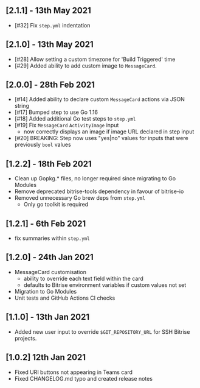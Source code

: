 ## [2.1.1] - 13th May 2021

* [#32] Fix `step.yml` indentation

## [2.1.0] - 13th May 2021

* [#28] Allow setting a custom timezone for 'Build Triggered' time
* [#29] Added ability to add custom image to `MessageCard`. 

## [2.0.0] - 28th Feb 2021

* [#14] Added ability to declare custom `MessageCard` actions via JSON string
* [#17] Bumped step to use Go 1.16
* [#18] Added additional Go test steps to `step.yml`
* [#19] Fix `MessageCard` `ActivityImage` input
	* now correctly displays an image if image URL declared in step input
* [#20] BREAKING: Step now uses "yes|no" values for inputs that were previously `bool` values


## [1.2.2] - 18th Feb 2021

* Clean up Gopkg.* files, no longer required since migrating to Go Modules
* Remove deprecated bitrise-tools dependency in favour of bitrise-io
* Removed unnecessary Go brew deps from `step.yml`
	* Only go toolkit is required

## [1.2.1] - 6th Feb 2021

* fix summaries within `step.yml`

## [1.2.0] - 24th Jan 2021

* MessageCard customisation
	* ability to override each text field within the card
    * defaults to Bitrise environment variables if custom values not set
* Migration to Go Modules
* Unit tests and GitHub Actions CI checks

## [1.1.0] - 13th Jan 2021

* Added new user input to override `$GIT_REPOSITORY_URL` for SSH Bitrise projects.

## [1.0.2] 12th Jan 2021

* Fixed URI buttons not appearing in Teams card
* Fixed CHANGELOG.md typo and created release notes
